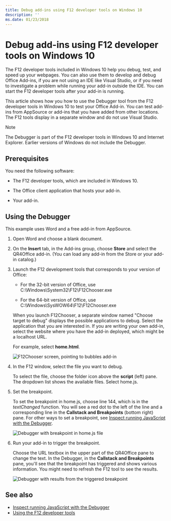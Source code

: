 ```yaml
---
title: Debug add-ins using F12 developer tools on Windows 10
description: ''
ms.date: 01/23/2018
---
```


# Debug add-ins using F12 developer tools on Windows 10

The F12 developer tools included in Windows 10 help you debug, test, and speed up your webpages. You can also use them to develop and debug Office Add-ins, if you are not using an IDE like Visual Studio, or if you need to investigate a problem while running your add-in outside the IDE. You can start the F12 developer tools after your add-in is running.

This article shows how you how to use the Debugger tool from the F12 developer tools in Windows 10 to test your Office Add-in. You can test add-ins from AppSource or add-ins that you have added from other locations. The F12 tools display in a separate window and do not use Visual Studio.

> [!NOTE]
> The Debugger is part of the F12 developer tools in Windows 10 and Internet Explorer. Earlier versions of Windows do not include the Debugger. 

## Prerequisites

You need the following software:

- The F12 developer tools, which are included in Windows 10. 
    
- The Office client application that hosts your add-in. 
    
- Your add-in. 

## Using the Debugger

This example uses Word and a free add-in from AppSource.

1. Open Word and choose a blank document. 
    
2. On the **Insert** tab, in the Add-ins group, choose **Store** and select the QR4Office add-in. (You can load any add-in from the Store or your add-in catalog.)
    
3. Launch the F12 development tools that corresponds to your version of Office:
    
   - For the 32-bit version of Office, use C:\Windows\System32\F12\F12Chooser.exe
    
   - For the 64-bit version of Office, use C:\Windows\SysWOW64\F12\F12Chooser.exe
    
   When you launch F12Chooser, a separate window named "Choose target to debug" displays the possible applications to debug. Select the application that you are interested in. If you are writing your own add-in, select the website where you have the add-in deployed, which might be a localhost URL. 
    
   For example, select **home.html**. 
    
   ![F12Chooser screen, pointing to bubbles add-in](../images/choose-target-to-debug.png)

4. In the F12 window, select the file you want to debug.
    
   To select the file, choose the folder icon above the  **script** (left) pane. The dropdown list shows the available files. Select home.js.
    
5. Set the breakpoint.
    
   To set the breakpoint in home.js, choose line 144, which is in the  _textChanged_ function. You will see a red dot to the left of the line and a corresponding line in the **Callstack and Breakpoints** (bottom right) pane. For other ways to set a breakpoint, see [Inspect running JavaScript with the Debugger](https://msdn.microsoft.com/library/dn255007%28v=vs.85%29.aspx). 
    
   ![Debugger with breakpoint in home.js file](../images/debugger-home-js-02.png)

6. Run your add-in to trigger the breakpoint.
    
   Choose the URL textbox in the upper part of the QR4Office pane to change the text. In the Debugger, in the **Callstack and Breakpoints** pane, you'll see that the breakpoint has triggered and shows various information. You might need to refresh the F12 tool to see the results.
    
   ![Debugger with results from the triggered breakpoint](../images/debugger-home-js-01.png)


## See also

- [Inspect running JavaScript with the Debugger](https://msdn.microsoft.com/library/dn255007%28v=vs.85%29.aspx)
- [Using the F12 developer tools](https://msdn.microsoft.com/library/bg182326%28v=vs.85%29.aspx)
    
